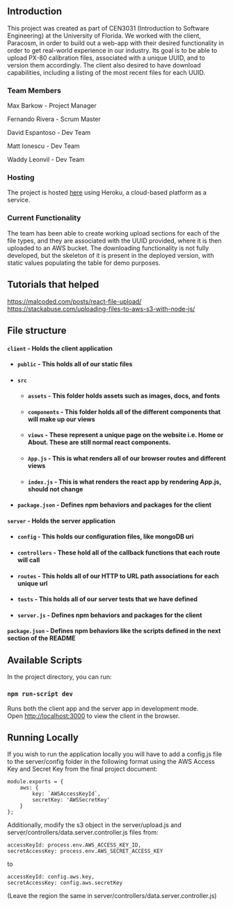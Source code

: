 ## Introduction

This project was created as part of CEN3031 (Introduction to Software Engineering) at the University of Florida. We worked with the client, Paracosm, in order to build out a web-app with their desired functionality in order to get real-world experience in our industry. Its goal is to be able to upload PX-80 calibration files, associated with a unique UUID, and to version them accordingly. The client also desired to have download capabilities, including a listing of the most recent files for each UUID. 

### Team Members

Max Barkow - Project Manager

Fernando Rivera - Scrum Master

David Espantoso - Dev Team

Matt Ionescu - Dev Team

Waddy Leonvil - Dev Team

### Hosting

The project is hosted [here](https://paracosm-project.herokuapp.com/) using Heroku, a cloud-based platform as a service. 

### Current Functionality

The team has been able to create working upload sections for each of the file types, and they are associated with the UUID provided, where it is then uploaded to an AWS bucket. The downloading functionality is not fully developed, but the skeleton of it is present in the deployed version, with static values populating the table for demo purposes.

## Tutorials that helped
https://malcoded.com/posts/react-file-upload/
https://stackabuse.com/uploading-files-to-aws-s3-with-node-js/

## File structure
#### `client` - Holds the client application
- #### `public` - This holds all of our static files
- #### `src`
    - #### `assets` - This folder holds assets such as images, docs, and fonts
    - #### `components` - This folder holds all of the different components that will make up our views
    - #### `views` - These represent a unique page on the website i.e. Home or About. These are still normal react components.
    - #### `App.js` - This is what renders all of our browser routes and different views
    - #### `index.js` - This is what renders the react app by rendering App.js, should not change
- #### `package.json` - Defines npm behaviors and packages for the client
#### `server` - Holds the server application
- #### `config` - This holds our configuration files, like mongoDB uri
- #### `controllers` - These hold all of the callback functions that each route will call
- #### `routes` - This holds all of our HTTP to URL path associations for each unique url
- #### `tests` - This holds all of our server tests that we have defined
- #### `server.js` - Defines npm behaviors and packages for the client
#### `package.json` - Defines npm behaviors like the scripts defined in the next section of the README

## Available Scripts

In the project directory, you can run:

### `npm run-script dev`

Runs both the client app and the server app in development mode.<br>
Open [http://localhost:3000](http://localhost:3000) to view the client in the browser.

## Running Locally

If you wish to run the application locally you will have to add a config.js file to the server/config folder in the following format using the AWS Access Key and Secret Key from the final project document:
```
module.exports = {
    aws: {
        key: `AWSAccessKeyId`,
        secretKey: 'AWSSecretKey'
    }
};
```

Additionally, modify the s3 object in the server/upload.js and server/controllers/data.server.controller.js files from:
```
accessKeyId: process.env.AWS_ACCESS_KEY_ID,
secretAccessKey: process.env.AWS_SECRET_ACCESS_KEY
```

to
```
accessKeyId: config.aws.key,
secretAccessKey: config.aws.secretKey
```

(Leave the region the same in server/controllers/data.server.controller.js)
